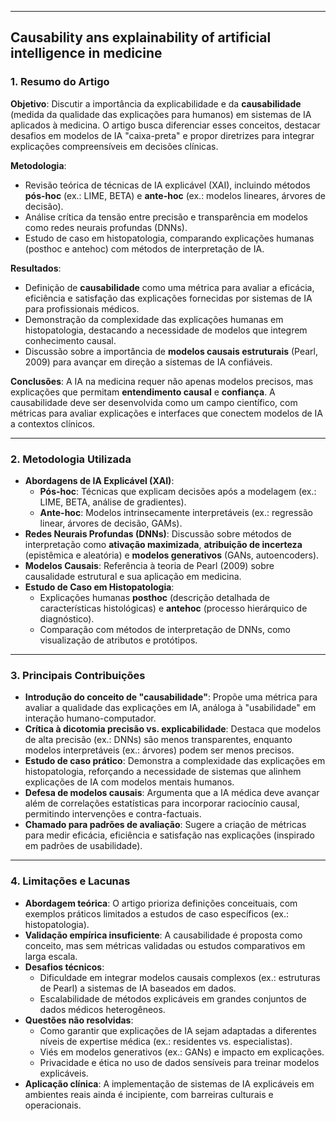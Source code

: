 ***
## Causability ans explainability of artificial intelligence in medicine 

### 1. **Resumo do Artigo**

**Objetivo**: 
Discutir a importância da explicabilidade e da **causabilidade** (medida da qualidade das explicações para humanos) em sistemas de IA aplicados à medicina. O artigo busca diferenciar esses conceitos, destacar desafios em modelos de IA "caixa-preta" e propor diretrizes para integrar explicações compreensíveis em decisões clínicas.  

**Metodologia**:  
- Revisão teórica de técnicas de IA explicável (XAI), incluindo métodos **pós-hoc** (ex.: LIME, BETA) e **ante-hoc** (ex.: modelos lineares, árvores de decisão).  
- Análise crítica da tensão entre precisão e transparência em modelos como redes neurais profundas (DNNs).  
- Estudo de caso em histopatologia, comparando explicações humanas (posthoc e antehoc) com métodos de interpretação de IA. 

**Resultados**:  
- Definição de **causabilidade** como uma métrica para avaliar a eficácia, eficiência e satisfação das explicações fornecidas por sistemas de IA para profissionais médicos.  
- Demonstração da complexidade das explicações humanas em histopatologia, destacando a necessidade de modelos que integrem conhecimento causal.  
- Discussão sobre a importância de **modelos causais estruturais** (Pearl, 2009) para avançar em direção a sistemas de IA confiáveis.  

**Conclusões**: 
A IA na medicina requer não apenas modelos precisos, mas explicações que permitam **entendimento causal** e **confiança**. A causabilidade deve ser desenvolvida como um campo científico, com métricas para avaliar explicações e interfaces que conectem modelos de IA a contextos clínicos.  

***
### 2. **Metodologia Utilizada**  

- **Abordagens de IA Explicável (XAI)**:  
  - **Pós-hoc**: Técnicas que explicam decisões após a modelagem (ex.: LIME, BETA, análise de gradientes).  
  - **Ante-hoc**: Modelos intrinsecamente interpretáveis (ex.: regressão linear, árvores de decisão, GAMs).  
- **Redes Neurais Profundas (DNNs)**: Discussão sobre métodos de interpretação como **ativação maximizada**, **atribuição de incerteza** (epistêmica e aleatória) e **modelos generativos** (GANs, autoencoders).  
- **Modelos Causais**: Referência à teoria de Pearl (2009) sobre causalidade estrutural e sua aplicação em medicina.  
- **Estudo de Caso em Histopatologia**:  
  - Explicações humanas **posthoc** (descrição detalhada de características histológicas) e **antehoc** (processo hierárquico de diagnóstico).  
  - Comparação com métodos de interpretação de DNNs, como visualização de atributos e protótipos.  

***
### 3. **Principais Contribuições**  

- **Introdução do conceito de "causabilidade"**: Propõe uma métrica para avaliar a qualidade das explicações em IA, análoga à "usabilidade" em interação humano-computador.  
- **Crítica à dicotomia precisão vs. explicabilidade**: Destaca que modelos de alta precisão (ex.: DNNs) são menos transparentes, enquanto modelos interpretáveis (ex.: árvores) podem ser menos precisos.  
- **Estudo de caso prático**: Demonstra a complexidade das explicações em histopatologia, reforçando a necessidade de sistemas que alinhem explicações de IA com modelos mentais humanos.  
- **Defesa de modelos causais**: Argumenta que a IA médica deve avançar além de correlações estatísticas para incorporar raciocínio causal, permitindo intervenções e contra-factuais.  
- **Chamado para padrões de avaliação**: Sugere a criação de métricas para medir eficácia, eficiência e satisfação nas explicações (inspirado em padrões de usabilidade).  

***
### 4. **Limitações e Lacunas**  

- **Abordagem teórica**: O artigo prioriza definições conceituais, com exemplos práticos limitados a estudos de caso específicos (ex.: histopatologia).  
- **Validação empírica insuficiente**: A causabilidade é proposta como conceito, mas sem métricas validadas ou estudos comparativos em larga escala.  
- **Desafios técnicos**:  
  - Dificuldade em integrar modelos causais complexos (ex.: estruturas de Pearl) a sistemas de IA baseados em dados.  
  - Escalabilidade de métodos explicáveis em grandes conjuntos de dados médicos heterogêneos.  
- **Questões não resolvidas**:  
  - Como garantir que explicações de IA sejam adaptadas a diferentes níveis de expertise médica (ex.: residentes vs. especialistas).  
  - Viés em modelos generativos (ex.: GANs) e impacto em explicações.  
  - Privacidade e ética no uso de dados sensíveis para treinar modelos explicáveis.  
- **Aplicação clínica**: A implementação de sistemas de IA explicáveis em ambientes reais ainda é incipiente, com barreiras culturais e operacionais. 